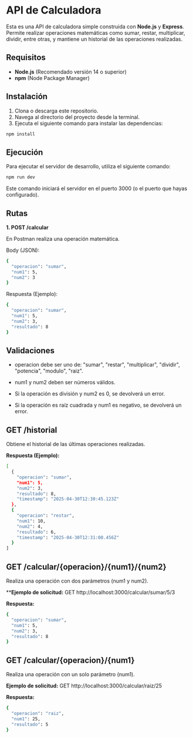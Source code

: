 # API de Calculadora

Esta es una API de calculadora simple construida con **Node.js** y **Express**. Permite realizar operaciones matemáticas como sumar, restar, multiplicar, dividir, entre otras, y mantiene un historial de las operaciones realizadas.

## Requisitos

- **Node.js** (Recomendado versión 14 o superior)
- **npm** (Node Package Manager)

## Instalación

1. Clona o descarga este repositorio.
2. Navega al directorio del proyecto desde la terminal.
3. Ejecuta el siguiente comando para instalar las dependencias:

```bash
npm install

```

## Ejecución
Para ejecutar el servidor de desarrollo, utiliza el siguiente comando:

```bash
npm run dev
```

Este comando iniciará el servidor en el puerto 3000 (o el puerto que hayas configurado).

## Rutas

**1. POST /calcular**

En Postman realiza una operación matemática.

Body (JSON):

```bash
{
  "operacion": "sumar",
  "num1": 5,
  "num2": 3
}
```

Respuesta (Ejemplo):

```bash
{
  "operacion": "sumar",
  "num1": 5,
  "num2": 3,
  "resultado": 8
}
```

## Validaciones


- operacion debe ser uno de: "sumar", "restar", "multiplicar", "dividir", "potencia", "modulo", "raiz".

- num1 y num2 deben ser números válidos.

- Si la operación es división y num2 es 0, se devolverá un error.

- Si la operación es raíz cuadrada y num1 es negativo, se devolverá un error.

## GET /historial
Obtiene el historial de las últimas operaciones realizadas.

**Respuesta (Ejemplo):**

```bash
[
  {
    "operacion": "sumar",
    "num1": 5,
    "num2": 3,
    "resultado": 8,
    "timestamp": "2025-04-30T12:30:45.123Z"
  },
  {
    "operacion": "restar",
    "num1": 10,
    "num2": 4,
    "resultado": 6,
    "timestamp": "2025-04-30T12:31:00.456Z"
  }
]
```

## GET /calcular/{operacion}/{num1}/{num2}

Realiza una operación con dos parámetros (num1 y num2).

****Ejemplo de solicitud:**
GET http://localhost:3000/calcular/sumar/5/3

**Respuesta:**

```bash
{
  "operacion": "sumar",
  "num1": 5,
  "num2": 3,
  "resultado": 8
}
```

## GET /calcular/{operacion}/{num1}

Realiza una operación con un solo parámetro (num1).

**Ejemplo de solicitud:**
GET http://localhost:3000/calcular/raiz/25

**Respuesta:**

```Bash
{
  "operacion": "raiz",
  "num1": 25,
  "resultado": 5
}

```